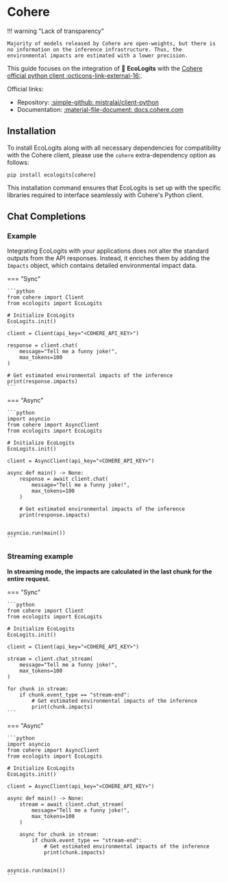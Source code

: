 # Cohere

!!! warning "Lack of transparency"
    
    Majority of models released by Cohere are open-weights, but there is no information on the inference infrastructure. Thus, the environmental impacts are estimated with a lower precision.

This guide focuses on the integration of :seedling: **EcoLogits** with the [Cohere official python client :octicons-link-external-16:](https://github.com/cohere-ai/cohere-python).

Official links:

* Repository: [:simple-github: mistralai/client-python](https://github.com/cohere-ai/cohere-python)
* Documentation: [:material-file-document: docs.cohere.com](https://docs.cohere.com/)


## Installation

To install EcoLogits along with all necessary dependencies for compatibility with the Cohere client, please use the `cohere` extra-dependency option as follows:

```shell
pip install ecologits[cohere]
```

This installation command ensures that EcoLogits is set up with the specific libraries required to interface seamlessly with Cohere's Python client.

## Chat Completions

### Example

Integrating EcoLogits with your applications does not alter the standard outputs from the API responses. Instead, it enriches them by adding the `Impacts` object, which contains detailed environmental impact data.

=== "Sync"

    ```python
    from cohere import Client
    from ecologits import EcoLogits
    
    # Initialize EcoLogits
    EcoLogits.init()
    
    client = Client(api_key="<COHERE_API_KEY>")
    
    response = client.chat(
        message="Tell me a funny joke!", 
        max_tokens=100
    )
    
    # Get estimated environmental impacts of the inference
    print(response.impacts)
    ```

=== "Async"

    ```python
    import asyncio
    from cohere import AsyncClient
    from ecologits import EcoLogits
    
    # Initialize EcoLogits
    EcoLogits.init()
    
    client = AsyncClient(api_key="<COHERE_API_KEY>")
    
    async def main() -> None:
        response = await client.chat(
            message="Tell me a funny joke!", 
            max_tokens=100
        )
        
        # Get estimated environmental impacts of the inference
        print(response.impacts)
    
    
    asyncio.run(main())
    ```

### Streaming example

**In streaming mode, the impacts are calculated in the last chunk for the entire request.**

=== "Sync"

    ```python
    from cohere import Client
    from ecologits import EcoLogits
    
    # Initialize EcoLogits
    EcoLogits.init()
    
    client = Client(api_key="<COHERE_API_KEY>")
    
    stream = client.chat_stream(
        message="Tell me a funny joke!", 
        max_tokens=100
    )
    
    for chunk in stream:
        if chunk.event_type == "stream-end":
            # Get estimated environmental impacts of the inference
            print(chunk.impacts)
    ```

=== "Async"

    ```python
    import asyncio
    from cohere import AsyncClient
    from ecologits import EcoLogits
    
    # Initialize EcoLogits
    EcoLogits.init()
    
    client = AsyncClient(api_key="<COHERE_API_KEY>")
    
    async def main() -> None:
        stream = await client.chat_stream(
            message="Tell me a funny joke!", 
            max_tokens=100
        )
        
        async for chunk in stream:
            if chunk.event_type == "stream-end":
                # Get estimated environmental impacts of the inference
                print(chunk.impacts)
    
    
    asyncio.run(main())
    ```

